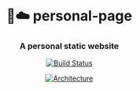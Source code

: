 <h1 align="center" style="border-bottom: none;">📃☁️ personal-page</h1>
<h3 align="center">A personal static website</h3>
<p align="center">
  <a href="https://github.com/prestonvtonder/personal-page/actions">
    <img alt="Build Status" src="https://github.com/prestonvtonder/personal-page/actions/workflows/deploy.yml/badge.svg">
  </a>
</p>
<p align="center">
  <a href="https://www.pulumi.com/templates/static-website/aws/architecture.png">
    <img alt="Architecture" src="https://www.pulumi.com/templates/static-website/aws/architecture.png">
  </a>
</p>
